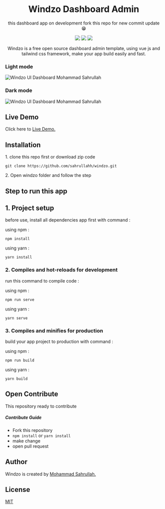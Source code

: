 <h1 align="center">Windzo Dashboard Admin</h1>
<p align="center">this dashboard app on development fork 
this repo for new commit update 😁</p>

<div align="center">
<img src="https://img.shields.io/github/repo-size/sahrullahh/windzo" />
<img src="https://img.shields.io/github/license/sahrullahh/windzo" />
<img src="https://img.shields.io/npm/v/vue">
</div>

<p align="center">Windzo is a free open source dashboard admin template, using vue js and tailwind css framework, make your app build easily and fast.</p>

### Light mode

<!-- <img src="./windzo-light-mode.png" /> -->

![Windzo UI Dashboard Mohammad Sahrullah](https://github.com/sahrullahh/windzo/blob/master/windzo-light-mode.png)

### Dark mode

![Windzo UI Dashboard Mohammad Sahrullah](https://github.com/sahrullahh/windzo/blob/master/windzo-dark-mode.png)

<!-- <img src="./windzo-dark-mode.png" /> -->

## Live Demo

Click here to <a href="https://windzo.vercel.app/">Live Demo.</a>

## Installation

<p>1. clone this repo first or download zip code </p>

```
git clone https://github.com/sahrullahh/windzo.git
```

<p>2. Open windzo folder and follow the step </p>

## Step to run this app

## 1. Project setup

<p>before use,  install all dependencies app first with command :</p>

using npm :

```
npm install
```

using yarn :

```
yarn install
```

### 2. Compiles and hot-reloads for development

<p>run this command to compile code :</p>

using npm :

```
npm run serve
```

using yarn :

```
yarn serve
```

### 3. Compiles and minifies for production

<p>build your app project to production with command :</p>

using npm :

```
npm run build
```

using yarn :

```
yarn build
```

## Open Contribute

This repository ready to contribute

##### Contribute Guide

- Fork this repository
- `npm install` or `yarn install`
- make change
- open pull request

## Author

Windzo is created by <a href="https://github.com/sahrullahh">Mohammad Sahrullah.</a>

## License

[MIT](https://github.com/sahrullahh/windzo/blob/master/LICENSE)
